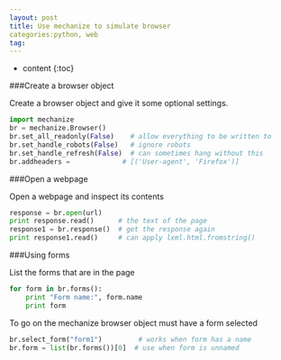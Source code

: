 ```yaml
---
layout: post
title: Use mechanize to simulate browser
categories:python, web 
tag: 
---
```

 
* content
{:toc}


###Create a browser object

Create a browser object and give it some optional settings.

```python
import mechanize
br = mechanize.Browser()
br.set_all_readonly(False)    # allow everything to be written to
br.set_handle_robots(False)   # ignore robots
br.set_handle_refresh(False)  # can sometimes hang without this
br.addheaders =   	      	# [('User-agent', 'Firefox')]
```

###Open a webpage

Open a webpage and inspect its contents

```python
response = br.open(url)
print response.read()      # the text of the page
response1 = br.response()  # get the response again
print response1.read()     # can apply lxml.html.fromstring()
```

###Using forms

List the forms that are in the page

```python
for form in br.forms():
    print "Form name:", form.name
    print form
```

To go on the mechanize browser object must have a form selected

```python
br.select_form("form1")         # works when form has a name
br.form = list(br.forms())[0]  # use when form is unnamed
```

